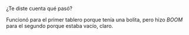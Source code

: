 ¿Te diste cuenta qué pasó? 

Funcionó para el primer tablero porque tenía una bolita, pero hizo _BOOM_ para el segundo porque estaba vacío, claro.